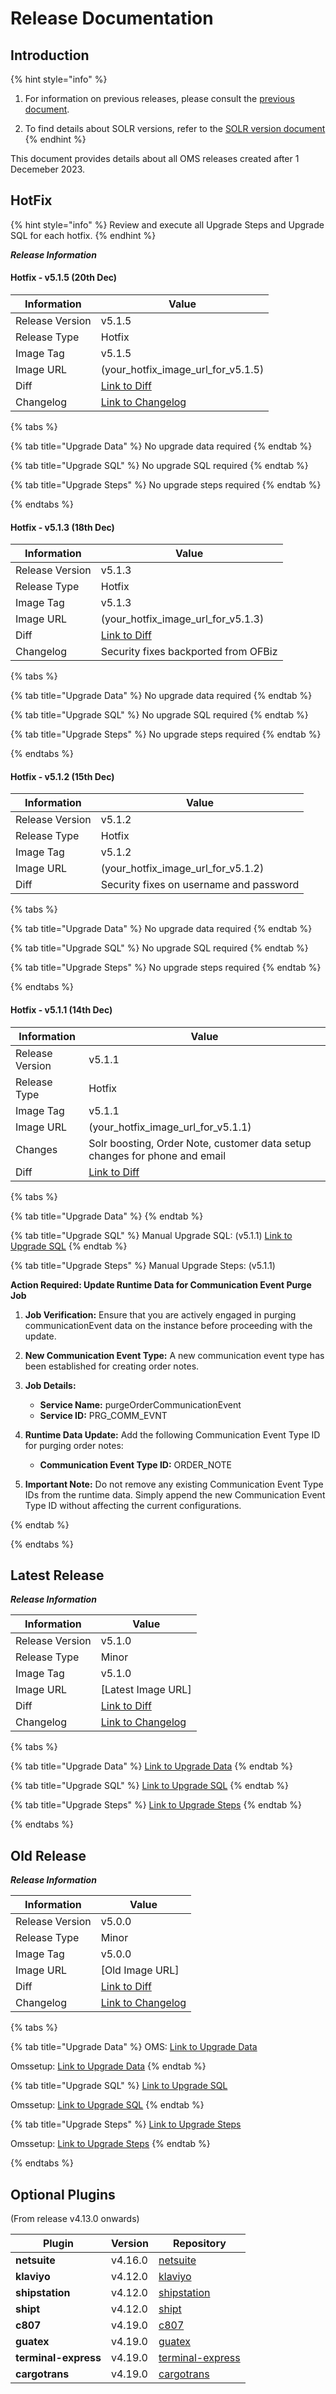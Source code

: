 # Release Documentation

## Introduction

{% hint style="info" %}
1. For information on previous releases, please consult the [previous document](https://docs.google.com/document/d/1lfvjpqBiE__1fsCjq7VvQSSXjdRLVZg86zJIXDDK-zc/edit).
   
2. To find details about SOLR versions, refer to the [SOLR version document]([solr_version_document_link](https://docs.google.com/spreadsheets/d/1H-iEVG-hS9FTsYOf5YiUH-5KOJUcu0_TiPG8aVYjaHU/edit#gid=0))
{% endhint %}

This document provides details about all OMS releases created after 1 Decemeber 2023.

## HotFix

{% hint style="info" %}
Review and execute all Upgrade Steps and Upgrade SQL for each hotfix.
{% endhint %}

***Release Information***

#### Hotfix - v5.1.5 (20th Dec)

| Information         | Value                                           |
|---------------------|-------------------------------------------------|
| Release Version     | v5.1.5                                          |
| Release Type        | Hotfix                                          |
| Image Tag           | v5.1.5                                          |
| Image URL           | (your_hotfix_image_url_for_v5.1.5)              |
| Diff                | [Link to Diff](https://git.hotwax.co/commerce/oms/-/compare/v5.1.3...v5.1.5?from_project_id=161&straight=false) |
| Changelog           | [Link to Changelog](your_hotfix_changelog_link) |

{% tabs %}

{% tab title="Upgrade Data" %}
No upgrade data required
{% endtab %}

{% tab title="Upgrade SQL" %}
No upgrade SQL required
{% endtab %}

{% tab title="Upgrade Steps" %}
No upgrade steps required
{% endtab %}

{% endtabs %}

#### Hotfix - v5.1.3 (18th Dec)

| Information         | Value                                           |
|---------------------|-------------------------------------------------|
| Release Version     | v5.1.3                                          |
| Release Type        | Hotfix                                          |
| Image Tag           | v5.1.3                                          |
| Image URL           | (your_hotfix_image_url_for_v5.1.3)              |
| Diff                | [Link to Diff](https://git.hotwax.co/commerce/oms/-/compare/v5.1.2...v5.1.3?from_project_id=161&straight=false) |
| Changelog           | Security fixes backported from OFBiz            |

{% tabs %}

{% tab title="Upgrade Data" %}
No upgrade data required
{% endtab %}

{% tab title="Upgrade SQL" %}
No upgrade SQL required
{% endtab %}

{% tab title="Upgrade Steps" %}
No upgrade steps required
{% endtab %}

{% endtabs %}

#### Hotfix - v5.1.2 (15th Dec)

| Information         | Value                                           |
|---------------------|-------------------------------------------------|
| Release Version     | v5.1.2                                          |
| Release Type        | Hotfix                                          |
| Image Tag           | v5.1.2                                          |
| Image URL           | (your_hotfix_image_url_for_v5.1.2)              |
| Diff                | Security fixes on username and password         |

{% tabs %}

{% tab title="Upgrade Data" %}
No upgrade data required
{% endtab %}

{% tab title="Upgrade SQL" %}
No upgrade SQL required
{% endtab %}

{% tab title="Upgrade Steps" %}
No upgrade steps required
{% endtab %}

{% endtabs %}

#### Hotfix - v5.1.1 (14th Dec)

| Information         | Value                                           |
|---------------------|-------------------------------------------------|
| Release Version     | v5.1.1                                          |
| Release Type        | Hotfix                                          |
| Image Tag           | v5.1.1                                          |
| Image URL           | (your_hotfix_image_url_for_v5.1.1)              |
| Changes             | Solr boosting, Order Note, customer data setup changes for phone and email |
| Diff                | [Link to Diff](https://git.hotwax.co/commerce/oms/-/compare/v5.1.0...v5.1.1?from_project_id=161&straight=false) |

{% tabs %}

{% tab title="Upgrade Data" %}
<CommunicationEventType communicationEventTypeId="ORDER_COMMUNICATION" description="Order Communications" hasTable="N"/>
<CommunicationEventType communicationEventTypeId="ORDER_NOTE" parentTypeId="ORDER_COMMUNICATION" description="Order Note" hasTable="N" contactMechTypeId="INTERNAL_PARTYID"/>
{% endtab %}

{% tab title="Upgrade SQL" %}
Manual Upgrade SQL: (v5.1.1)
[Link to Upgrade SQL](manual_upgrade_sql_link)
{% endtab %}

{% tab title="Upgrade Steps" %}
Manual Upgrade Steps: (v5.1.1)

**Action Required: Update Runtime Data for Communication Event Purge Job**

1. **Job Verification:**
   Ensure that you are actively engaged in purging communicationEvent data on the instance before proceeding with the update.

2. **New Communication Event Type:**
   A new communication event type has been established for creating order notes.

3. **Job Details:**
   - **Service Name:** purgeOrderCommunicationEvent
   - **Service ID:** PRG_COMM_EVNT

4. **Runtime Data Update:**
   Add the following Communication Event Type ID for purging order notes:
   - **Communication Event Type ID:** ORDER_NOTE

5. **Important Note:**
   Do not remove any existing Communication Event Type IDs from the runtime data. Simply append the new Communication Event Type ID without affecting the current configurations.

{% endtab %}

{% endtabs %}

## Latest Release

***Release Information***

| Information         | Value                                           |
|---------------------|-------------------------------------------------|
| Release Version     | v5.1.0                                          |
| Release Type        | Minor                                           |
| Image Tag           | v5.1.0                                          |
| Image URL           | [Latest Image URL]                              |
| Diff                | [Link to Diff](https://git.hotwax.co/commerce/oms/-/compare/v5.0.0...v5.1.0?from_project_id=161&straight=false) |
| Changelog           | [Link to Changelog](https://git.hotwax.co/commerce/oms/-/blob/main/CHANGELOG.md) |

{% tabs %}

{% tab title="Upgrade Data" %}
[Link to Upgrade Data](https://git.hotwax.co/commerce/oms/-/blob/v5.1.0/applications/hwmapps/upgrade/current/UpgradeData.xml?ref_type=tags)
{% endtab %}

{% tab title="Upgrade SQL" %}
[Link to Upgrade SQL](https://git.hotwax.co/commerce/oms/-/blob/v5.1.0/applications/hwmapps/upgrade/current/UpgradeSQL.sql?ref_type=tags)
{% endtab %}

{% tab title="Upgrade Steps" %}
[Link to Upgrade Steps](https://git.hotwax.co/commerce/oms/-/blob/v5.1.0/applications/hwmapps/upgrade/current/UpgradeSteps.md?ref_type=tags)
{% endtab %}

{% endtabs %}

## Old Release

***Release Information***

| Information         | Value                                           |
|---------------------|-------------------------------------------------|
| Release Version     | v5.0.0                                          |
| Release Type        | Minor                                           |
| Image Tag           | v5.0.0                                          |
| Image URL           | [Old Image URL]                                 |
| Diff                | [Link to Diff](https://git.hotwax.co/commerce/oms/-/compare/v4.0.0...v5.0.0?from_project_id=161&straight=false) |
| Changelog           | [Link to Changelog](https://git.hotwax.co/commerce/oms/-/blob/main/CHANGELOG.md) |


{% tabs %}

{% tab title="Upgrade Data" %}
OMS:
[Link to Upgrade Data](https://git.hotwax.co/commerce/oms/-/blob/v5.0.0/applications/hwmapps/upgrade/current/UpgradeData.xml?ref_type=tags)

Omssetup:
[Link to Upgrade Data](https://git.hotwax.co/tools/omssetup/-/blob/v5.0.0/upgrade/current/UpgradeData.xml?ref_type=tags)
{% endtab %}

{% tab title="Upgrade SQL" %}
[Link to Upgrade SQL](https://git.hotwax.co/commerce/oms/-/blob/v5.0.0/applications/hwmapps/upgrade/current/UpgradeSQL.sql?ref_type=tags)

Omssetup:
[Link to Upgrade SQL](https://git.hotwax.co/tools/omssetup/-/blob/v5.0.0/upgrade/current/UpgradeSQL.sql?ref_type=tags)
{% endtab %}

{% tab title="Upgrade Steps" %}
[Link to Upgrade Steps](https://git.hotwax.co/commerce/oms/-/blob/v5.0.0/applications/hwmapps/upgrade/current/UpgradeSteps.md?ref_type=tags)

Omssetup:
[Link to Upgrade Steps](https://git.hotwax.co/tools/omssetup/-/blob/v5.0.0/upgrade/current/UpgradeSteps.md?ref_type=tags)
{% endtab %}

{% endtabs %}

## Optional Plugins

(From release v4.13.0 onwards)

| Plugin            | Version | Repository                                                    |
|-------------------|---------|---------------------------------------------------------------|
| **netsuite**      | v4.16.0 | [netsuite](https://git.hotwax.co/plugins/netsuite.git)       |
| **klaviyo**       | v4.12.0 | [klaviyo](https://git.hotwax.co/plugins/klaviyo.git)         |
| **shipstation**   | v4.12.0 | [shipstation](https://git.hotwax.co/plugins/shipping-integrations/shipstation.git) |
| **shipt**         | v4.12.0 | [shipt](https://git.hotwax.co/plugins/shipping-integrations/shipt.git) |
| **c807**          | v4.19.0 | [c807](https://git.hotwax.co/plugins/shipping-integrations/c807.git) |
| **guatex**        | v4.19.0 | [guatex](https://git.hotwax.co/plugins/shipping-integrations/guatex.git) |
| **terminal-express** | v4.19.0 | [terminal-express](https://git.hotwax.co/plugins/shipping-integrations/terminal-express.git) |
| **cargotrans**    | v4.19.0 | [cargotrans](https://git.hotwax.co/plugins/shipping-integrations/cargotrans.git) |
